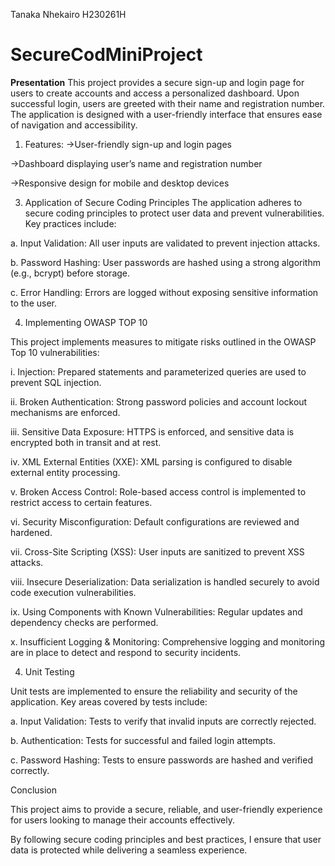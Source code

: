 Tanaka Nhekairo
H230261H

# SecureCodMiniProject

**Presentation**
This project provides a secure sign-up and login page for users to create accounts and access a personalized dashboard. Upon successful login, users are greeted with their name and registration number. The application is designed with a user-friendly interface that ensures ease of navigation and accessibility.

1. Features:
->User-friendly sign-up and login pages

->Dashboard displaying user’s name and registration number

->Responsive design for mobile and desktop devices

3. Application of Secure Coding Principles
The application adheres to secure coding principles to protect user data and prevent vulnerabilities. Key practices include:

a. Input Validation: All user inputs are validated to prevent injection attacks.

b. Password Hashing: User passwords are hashed using a strong algorithm (e.g., bcrypt) before storage.

c. Error Handling: Errors are logged without exposing sensitive information to the user.

4. Implementing OWASP TOP 10

This project implements measures to mitigate risks outlined in the OWASP Top 10 vulnerabilities:

i. Injection: Prepared statements and parameterized queries are used to prevent SQL injection.

ii. Broken Authentication: Strong password policies and account lockout mechanisms are enforced.

iii. Sensitive Data Exposure: HTTPS is enforced, and sensitive data is encrypted both in transit and at rest.

iv. XML External Entities (XXE): XML parsing is configured to disable external entity processing.

v. Broken Access Control: Role-based access control is implemented to restrict access to certain features.

vi. Security Misconfiguration: Default configurations are reviewed and hardened.

vii. Cross-Site Scripting (XSS): User inputs are sanitized to prevent XSS attacks.

viii. Insecure Deserialization: Data serialization is handled securely to avoid code execution vulnerabilities.

ix. Using Components with Known Vulnerabilities: Regular updates and dependency checks are performed.

x. Insufficient Logging & Monitoring: Comprehensive logging and monitoring are in place to detect and respond to security incidents.

4. Unit Testing

Unit tests are implemented to ensure the reliability and security of the application. Key areas covered by tests include:

a. Input Validation: Tests to verify that invalid inputs are correctly rejected.

b. Authentication: Tests for successful and failed login attempts.

c. Password Hashing: Tests to ensure passwords are hashed and verified correctly.

Conclusion

This project aims to provide a secure, reliable, and user-friendly experience for users looking to manage their accounts effectively. 

By following secure coding principles and best practices, I ensure that user data is protected while delivering a seamless experience.

